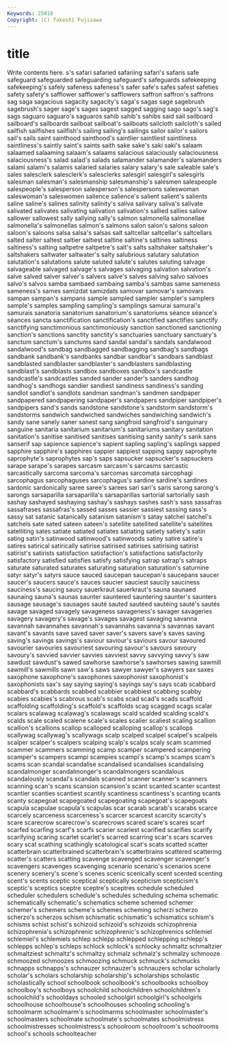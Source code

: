 ```yaml
---
Keywords: 25018 
Copyright: (C) Takeshi Fujisawa
---
```


# title

Write contents here.
s's safari safaried safariing safari's
safaris safe safeguard safeguarded safeguarding safeguard's safeguards safekeeping safekeeping's safely
safeness safeness's safer safe's safes safest safeties safety safety's safflower
safflower's safflowers saffron saffron's saffrons sag saga sagacious sagacity sagacity's
saga's sagas sage sagebrush sagebrush's sager sage's sages sagest sagged
sagging sago sago's sag's sags saguaro saguaro's saguaros sahib sahib's
sahibs said sail sailboard sailboard's sailboards sailboat sailboat's sailboats sailcloth
sailcloth's sailed sailfish sailfishes sailfish's sailing sailing's sailings sailor sailor's
sailors sail's sails saint sainthood sainthood's saintlier saintliest saintliness saintliness's
saintly saint's saints saith sake sake's saki saki's salaam salaamed
salaaming salaam's salaams salacious salaciously salaciousness salaciousness's salad salad's salads
salamander salamander's salamanders salami salami's salamis salaried salaries salary salary's
sale saleable sale's sales salesclerk salesclerk's salesclerks salesgirl salesgirl's salesgirls
salesman salesman's salesmanship salesmanship's salesmen salespeople salespeople's salesperson salesperson's salespersons
saleswoman saleswoman's saleswomen salience salience's salient salient's salients saline saline's
salines salinity salinity's saliva salivary saliva's salivate salivated salivates salivating
salivation salivation's sallied sallies sallow sallower sallowest sally sallying sally's
salmon salmonella salmonellae salmonella's salmonellas salmon's salmons salon salon's salons
saloon saloon's saloons salsa salsa's salsas salt saltcellar saltcellar's saltcellars
salted salter saltest saltier saltiest saltine saltine's saltines saltiness saltiness's
salting saltpetre saltpetre's salt's salts saltshaker saltshaker's saltshakers saltwater saltwater's
salty salubrious salutary salutation salutation's salutations salute saluted salute's salutes
saluting salvage salvageable salvaged salvage's salvages salvaging salvation salvation's salve
salved salver salver's salvers salve's salves salving salvo salvoes salvo's
salvos samba sambaed sambaing samba's sambas same sameness sameness's sames
samizdat samizdats samovar samovar's samovars sampan sampan's sampans sample sampled
sampler sampler's samplers sample's samples sampling sampling's samplings samurai samurai's
samurais sanatoria sanatorium sanatorium's sanatoriums séance séance's séances sancta sanctification
sanctification's sanctified sanctifies sanctify sanctifying sanctimonious sanctimoniously sanction sanctioned sanctioning
sanction's sanctions sanctity sanctity's sanctuaries sanctuary sanctuary's sanctum sanctum's sanctums
sand sandal sandal's sandals sandalwood sandalwood's sandbag sandbagged sandbagging sandbag's
sandbags sandbank sandbank's sandbanks sandbar sandbar's sandbars sandblast sandblasted sandblaster
sandblaster's sandblasters sandblasting sandblast's sandblasts sandbox sandboxes sandbox's sandcastle sandcastle's
sandcastles sanded sander sander's sanders sandhog sandhog's sandhogs sandier sandiest
sandiness sandiness's sanding sandlot sandlot's sandlots sandman sandman's sandmen sandpaper
sandpapered sandpapering sandpaper's sandpapers sandpiper sandpiper's sandpipers sand's sands sandstone
sandstone's sandstorm sandstorm's sandstorms sandwich sandwiched sandwiches sandwiching sandwich's sandy
sane sanely saner sanest sang sangfroid sangfroid's sanguinary sanguine sanitaria
sanitarium sanitarium's sanitariums sanitary sanitation sanitation's sanitise sanitised sanitises sanitising
sanity sanity's sank sans sanserif sap sapience sapience's sapient sapling
sapling's saplings sapped sapphire sapphire's sapphires sappier sappiest sapping sappy
saprophyte saprophyte's saprophytes sap's saps sapsucker sapsucker's sapsuckers sarape sarape's
sarapes sarcasm sarcasm's sarcasms sarcastic sarcastically sarcoma sarcoma's sarcomas sarcomata
sarcophagi sarcophagus sarcophaguses sarcophagus's sardine sardine's sardines sardonic sardonically saree
saree's sarees sari sari's saris sarong sarong's sarongs sarsaparilla sarsaparilla's
sarsaparillas sartorial sartorially sash sashay sashayed sashaying sashay's sashays sashes
sash's sass sassafras sassafrases sassafras's sassed sasses sassier sassiest sassing
sass's sassy sat satanic satanically satanism satanism's satay satchel satchel's
satchels sate sated sateen sateen's satellite satellited satellite's satellites satelliting
sates satiate satiated satiates satiating satiety satiety's satin sating satin's
satinwood satinwood's satinwoods satiny satire satire's satires satirical satirically satirise
satirised satirises satirising satirist satirist's satirists satisfaction satisfaction's satisfactions satisfactorily
satisfactory satisfied satisfies satisfy satisfying satrap satrap's satraps saturate saturated
saturates saturating saturation saturation's saturnine satyr satyr's satyrs sauce sauced
saucepan saucepan's saucepans saucer saucer's saucers sauce's sauces saucier sauciest
saucily sauciness sauciness's saucing saucy sauerkraut sauerkraut's sauna saunaed saunaing
sauna's saunas saunter sauntered sauntering saunter's saunters sausage sausage's sausages
sauté sauted sautéed sautéing sauté's sautés savage savaged savagely savageness
savageness's savager savageries savagery savagery's savage's savages savagest savaging savanna
savannah savannahes savannah's savannahs savanna's savannas savant savant's savants save
saved saver saver's savers save's saves saving saving's savings savings's
saviour saviour's saviours savour savoured savourier savouries savouriest savouring savour's
savours savoury savoury's savvied savvier savvies savviest savvy savvying savvy's
saw sawdust sawdust's sawed sawhorse sawhorse's sawhorses sawing sawmill sawmill's
sawmills sawn saw's saws sawyer sawyer's sawyers sax saxes saxophone
saxophone's saxophones saxophonist saxophonist's saxophonists sax's say saying saying's sayings
say's says scab scabbard scabbard's scabbards scabbed scabbier scabbiest scabbing
scabby scabies scabies's scabrous scab's scabs scad scad's scads scaffold
scaffolding scaffolding's scaffold's scaffolds scag scagged scags scalar scalars scalawag
scalawag's scalawags scald scalded scalding scald's scalds scale scaled scalene
scale's scales scalier scaliest scaling scallion scallion's scallions scallop scalloped
scalloping scallop's scallops scallywag scallywag's scallywags scalp scalped scalpel scalpel's
scalpels scalper scalper's scalpers scalping scalp's scalps scaly scam scammed
scammer scammers scamming scamp scamper scampered scampering scamper's scampers scampi
scampies scampi's scamp's scamps scam's scams scan scandal scandalise scandalised
scandalises scandalising scandalmonger scandalmonger's scandalmongers scandalous scandalously scandal's scandals scanned
scanner scanner's scanners scanning scan's scans scansion scansion's scant scanted
scanter scantest scantier scanties scantiest scantily scantiness scantiness's scanting scants
scanty scapegoat scapegoated scapegoating scapegoat's scapegoats scapula scapulae scapula's scapulas
scar scarab scarab's scarabs scarce scarcely scarceness scarceness's scarcer scarcest
scarcity scarcity's scare scarecrow scarecrow's scarecrows scared scare's scares scarf
scarfed scarfing scarf's scarfs scarier scariest scarified scarifies scarify scarifying
scaring scarlet scarlet's scarred scarring scar's scars scarves scary scat
scathing scathingly scatological scat's scats scatted scatter scatterbrain scatterbrained scatterbrain's
scatterbrains scattered scattering scatter's scatters scatting scavenge scavenged scavenger scavenger's
scavengers scavenges scavenging scenario scenario's scenarios scene scenery scenery's scene's
scenes scenic scenically scent scented scenting scent's scents sceptic sceptical
sceptically scepticism scepticism's sceptic's sceptics sceptre sceptre's sceptres schedule scheduled
scheduler schedulers schedule's schedules scheduling schema schematic schematically schematic's schematics
scheme schemed schemer schemer's schemers scheme's schemes scheming scherzi scherzo
scherzo's scherzos schism schismatic schismatic's schismatics schism's schisms schist schist's
schizoid schizoid's schizoids schizophrenia schizophrenia's schizophrenic schizophrenic's schizophrenics schlemiel schlemiel's
schlemiels schlep schlepp schlepped schlepping schlepp's schlepps schlep's schleps schlock
schlock's schlocky schmaltz schmaltzier schmaltziest schmaltz's schmaltzy schmalz schmalz's schmalzy
schmooze schmoozed schmoozes schmoozing schmuck schmuck's schmucks schnapps schnapps's schnauzer
schnauzer's schnauzers scholar scholarly scholar's scholars scholarship scholarship's scholarships scholastic
scholastically school schoolbook schoolbook's schoolbooks schoolboy schoolboy's schoolboys schoolchild schoolchildren
schoolchildren's schoolchild's schooldays schooled schoolgirl schoolgirl's schoolgirls schoolhouse schoolhouse's schoolhouses
schooling schooling's schoolmarm schoolmarm's schoolmarms schoolmaster schoolmaster's schoolmasters schoolmate schoolmate's
schoolmates schoolmistress schoolmistresses schoolmistress's schoolroom schoolroom's schoolrooms school's schools schoolteacher
